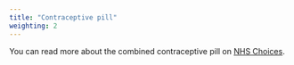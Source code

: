 ```yaml
---
title: "Contraceptive pill"
weighting: 2
---
```


You can read more about the combined contraceptive pill on [NHS Choices](http://www.nhs.uk/conditions/contraception-guide/pages/combined-contraceptive-pill.aspx).